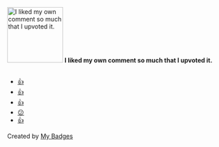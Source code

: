 <img src="https://my-badges.github.io/my-badges/self-upvote.png" alt="I liked my own comment so much that I upvoted it." title="I liked my own comment so much that I upvoted it." width="128">
<strong>I liked my own comment so much that I upvoted it.</strong>
<br><br>

* <a href="https://github.com/actions/upload-artifact/issues/389">👍</a>
* <a href="https://github.com/CherryHQ/cherry-studio/issues/9929">👍</a>
* <a href="https://github.com/Vinzent03/obsidian-git/issues/105#issuecomment-951033714">👍</a>
* <a href="https://github.com/kubernetes/kubernetes/pull/92316#issuecomment-1079641098">😕</a>
* <a href="https://github.com/kubeedge/kubeedge/issues/5850#issuecomment-3425370585">👍</a>


Created by <a href="https://github.com/my-badges/my-badges">My Badges</a>